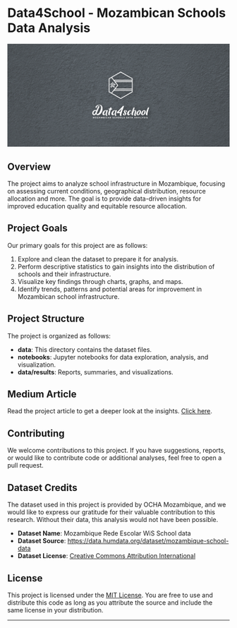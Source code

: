 # Data4School - Mozambican Schools Data Analysis

<div align="center">
    <img src="https://github.com/HercoZauZau/Data4School/blob/main/assets/img/logo.png?raw=true" alt="logo"/>
</div>

## Overview

The project aims to analyze school infrastructure in Mozambique, focusing on assessing current conditions, geographical distribution, resource allocation and more. The goal is to provide data-driven insights for improved education quality and equitable resource allocation.

## Project Goals

Our primary goals for this project are as follows:

1. Explore and clean the dataset to prepare it for analysis.
2. Perform descriptive statistics to gain insights into the distribution of schools and their infrastructure.
3. Visualize key findings through charts, graphs, and maps.
4. Identify trends, patterns and potential areas for improvement in Mozambican school infrastructure.

## Project Structure

The project is organized as follows:

- **data**: This directory contains the dataset files.
- **notebooks**: Jupyter notebooks for data exploration, analysis, and visualization.
- **data/results**: Reports, summaries, and visualizations.

## Medium Article

Read the project article to get a deeper look at the insights. [Click here](https://medium.com/@zauzau/school-infrastructure-in-mozambique-a-detailed-overview-ed6e9563e4a7).

## Contributing

We welcome contributions to this project. If you have suggestions, reports, or would like to contribute code or additional analyses, feel free to open a pull request.

## Dataset Credits

The dataset used in this project is provided by OCHA Mozambique, and we would like to express our gratitude for their valuable contribution to this research. Without their data, this analysis would not have been possible.

- **Dataset Name**: Mozambique Rede Escolar WiS School data
- **Dataset Source**: https://data.humdata.org/dataset/mozambique-school-data
- **Dataset License**: [Creative Commons Attribution International](https://data.humdata.org/faqs/licenses)

## License

This project is licensed under the [MIT License](LICENSE). You are free to use and distribute this code as long as you attribute the source and include the same license in your distribution.

---

